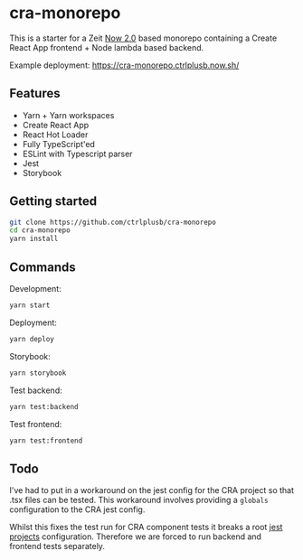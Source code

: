 # cra-monorepo

This is a starter for a Zeit [Now 2.0](https://zeit.co/now) based monorepo containing a Create React App frontend + Node lambda based backend.

Example deployment: https://cra-monorepo.ctrlplusb.now.sh/

## Features

- Yarn + Yarn workspaces
- Create React App
- React Hot Loader
- Fully TypeScript'ed
- ESLint with Typescript parser
- Jest
- Storybook

## Getting started

```bash
git clone https://github.com/ctrlplusb/cra-monorepo
cd cra-monorepo
yarn install
```

## Commands

Development:

```bash
yarn start
```

Deployment:

```bash
yarn deploy
```

Storybook:

```bash
yarn storybook
```

Test backend:

```bash
yarn test:backend
```

Test frontend:

```bash
yarn test:frontend
```

## Todo

I've had to put in a workaround on the jest config for the CRA project so that .tsx files can be tested. This workaround involves providing a `globals` configuration to the CRA jest config.

Whilst this fixes the test run for CRA component tests it breaks a root [jest projects](https://jestjs.io/docs/en/configuration#projects-array-string-projectconfig) configuration. Therefore we are forced to run backend and frontend tests separately.

